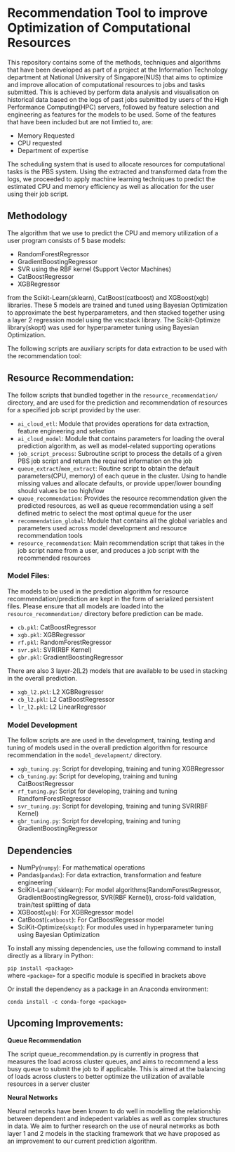 # Recommendation Tool to improve Optimization of Computational Resources

This repository contains some of the methods, techniques and algorithms that have been developed as part of a project at the Information Technology department at National University of Singapore(NUS) that aims to optimize and improve allocation of computational resources to jobs and tasks submitted. This is achieved by perform data analysis and visualisation on historical data based on the logs of past jobs submitted by users of the High Performance Computing(HPC) servers, followed by feature selection and engineering as features for the models to be used. Some of the features that have been included but are not limtied to, are:

- Memory Requested
- CPU requested
- Department of expertise

The scheduling system that is used to allocate resources for computational tasks is the PBS system. Using the extracted and transformed data from the logs, we proceeded to apply machine learning techniques to predict the estimated CPU and memory efficiency as well as allocation for the user using their job script. 

Methodology
-

The algorithm that we use to predict the CPU and memory utilization of a user program consists of 5 base models:

- RandomForestRegressor
- GradientBoostingRegressor
- SVR using the RBF kernel (Support Vector Machines)
- CatBoostRegressor
- XGBRegressor

from the Scikit-Learn(sklearn), CatBoost(catboost) and XGBoost(xgb) libraries. These 5 models are trained and tuned using Bayesian Optimization to approximate the best hyperparameters, and then stacked together using a layer 2 regression model using the vecstack library. The Scikit-Optimize library(skopt) was used for hyperparameter tuning using Bayesian Optimization.

The following scripts are auxiliary scripts for data extraction to be used with the recommendation tool:

## Resource Recommendation:

The follow scripts that bundled together in the `resource_recommendation/` directory, and are used for the prediction and recommendation of resources for a specified job script provided by the user.

- `ai_cloud_etl`: Module that provides operations for data extraction, feature engineering and selection
- `ai_cloud_model`: Module that contains parameters for loading the overal prediction algorithm, as well as model-related supporting operations
- `job_script_process`: Subroutine script to process the details of a given PBS job script and return the required information on the job
- `queue_extract`/`mem_extract`: Routine script to obtain the default parameters(CPU, memory) of each queue in the cluster. Using to handle missing values and allocate defaults, or provide upper/lower bounding should values be too high/low
- `queue_recommendation`: Provides the resource recommendation given the predicted resources, as well as queue recommendation using a self defined metric to select the most optimal queue for the user
- `recommendation_global`: Module that contains all the global variables and parameters used across model development and resource recommendation tools
- `resource_recommendation`: Main recommendation script that takes in the job script name from a user, and produces a job script with the recommended resources

### Model Files:

The models to be used in the prediction algorithm for resource recommendation/prediction are kept in the form of serialized persistent files. Please ensure that all models are loaded into the `resource_recommendation/` directory before prediction can be made.

- `cb.pkl`: CatBoostRegressor 
- `xgb.pkl`: XGBRegressor 
- `rf.pkl`: RandomForestRegressor
- `svr.pkl`: SVR(RBF Kernel)
- `gbr.pkl`: GradientBoostingRegressor

There are also 3 layer-2(L2) models that are available to be used in stacking in the overall prediction.

- `xgb_l2.pkl`: L2 XGBRegressor
- `cb_l2.pkl`: L2 CatBoostRegressor
- `lr_l2.pkl`: L2 LinearRegressor

### Model Development

The follow scripts are are used in the development, training, testing and tuning of models used in the overall prediction algorithm for resource recommendation in the `model_development/` directory. 

- `xgb_tuning.py`: Script for developing, training and tuning XGBRegressor
- `cb_tuning.py`: Script for developing, training and tuning CatBoostRegressor
- `rf_tuning.py`: Script for developing, training and tuning RandfomForestRegressor
- `svr_tuning.py`: Script for developing, training and tuning SVR(RBF Kernel)
- `gbr_tuning.py`: Script for developing, training and tuning GradientBoostingRegressor

## Dependencies

- NumPy(`numpy`): For mathematical operations
- Pandas(`pandas`): For data extraction, transformation and feature engineering
- SciKit-Learn(`sklearn): For model algorithms(RandomForestRegressor, GradientBoostingRegressor, SVR(RBF Kernel)), cross-fold validation, train/test splitting of data
- XGBoost(`xgb`): For XGBRegressor model
- CatBoost(`catboost`): For CatBoostRegressor model
- SciKit-Optimize(`skopt`): For modules used in hyperparameter tuning using Bayesian Optimization

To install any missing dependencies, use the following command to install directly as a library in Python:

`pip install <package>` <br>
where `<package>` for a specific module is specified in brackets above

Or install the dependency as a package in an Anaconda environment:

`conda install -c conda-forge <package>`

Upcoming Improvements:
- 
**Queue Recommendation**

The script queue_recommendation.py is currently in progress that measures the load across cluster queues, and aims to recommend a less busy queue to submit the job to if applicable. This is aimed at the balancing of loads across clusters to better optimize the utilization of available resources in a server cluster

**Neural Networks**

Neural networks have been known to do well in modelling the relationship between dependent and indepedent variables as well as complex structures in data. We aim to further research on the use of neural networks as both layer 1 and 2 models in the stacking framework that we have proposed as an improvement to our current prediction algorithm.
